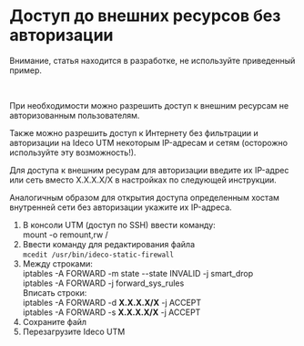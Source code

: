 # Доступ до внешних ресурсов без авторизации

<div>

<div>

Внимание, статья находится в разработке, не используйте приведенный
пример.

</div>

</div>

 

При необходимости можно разрешить доступ к внешним ресурсам не
авторизованным пользователям.

Также можно разрешить доступ к Интернету без фильтрации и авторизации на
Ideco UTM некоторым IP-адресам и сетям (осторожно используйте эту
возможность\!).

Для доступа к внешним ресурам для авторизации введите их IP-адрес или
сеть вместо X.X.X.X/X в настройках по следующей инструкции.

Аналогичным образом для открытия доступа определенным хостам внутренней
сети без авторизации укажите их IP-адреса.

1.  В консоли UTM (доступ по SSH)
    ввести команду:  
    mount -o remount,rw /
2.  Ввести команду для редактирования файла  
    `mcedit /usr/bin/ideco-static-firewall`
3.  Между строками:  
    iptables -A FORWARD -m state --state INVALID -j smart\_drop  
    iptables -A FORWARD -j forward\_sys\_rules  
    Вписать строки:  
    iptables -A FORWARD -d **X.X.X.X/X** -j ACCEPT  
    iptables -A FORWARD -s **X.X.X.X/X** -j ACCEPT
4.  Сохраните файл
5.  Перезагрузите Ideco UTM
